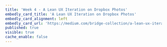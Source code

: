```yaml
---
title: 'Week 4 - A Lean UX Iteration on Dropbox Photos'
embedly_card_title: 'A Lean UX Iteration on Dropbox Photos'
embedly_card_alignment: left
embedly_card_url: 'https://medium.com/bridge-collection/a-lean-ux-iteration-on-dropbox-photos-edfa7b245c27#.fdtsczbnj'
published: true
visible: true
cache_enable: false
---
```

